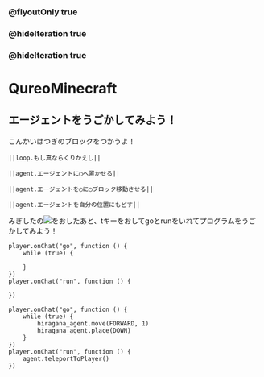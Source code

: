 ### @flyoutOnly true
### @hideIteration true
### @hideIteration true
# QureoMinecraft

## エージェントをうごかしてみよう！

こんかいはつぎのブロックをつかうよ！

``||loop.もし真ならくりかえし||``

``||agent.エージェントに◯へ置かせる||``

``||agent.エージェントを◯に◯ブロック移動させる||``

``||agent.エージェントを自分の位置にもどす||``

みぎしたの![](https://raw.githubusercontent.com/camp-minecraft/TechkidsCampTutorial/master/images/playbutton.png)をおしたあと、tキーをおしてgoとrunをいれてプログラムをうごかしてみよう！

```template
player.onChat("go", function () {
    while (true) {

    }
})
player.onChat("run", function () {

})
```

```ghost
player.onChat("go", function () {
    while (true) {
        hiragana_agent.move(FORWARD, 1)
        hiragana_agent.place(DOWN)
    }
})
player.onChat("run", function () {
    agent.teleportToPlayer()
})

```